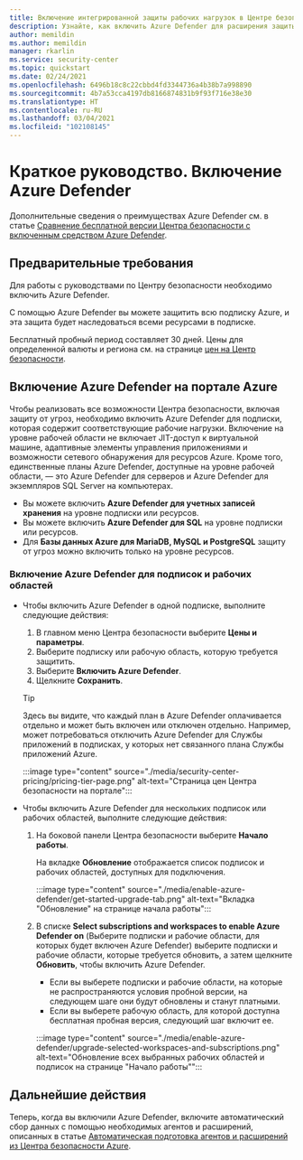 ```yaml
---
title: Включение интегрированной защиты рабочих нагрузок в Центре безопасности Azure
description: Узнайте, как включить Azure Defender для расширения защиты в Центра безопасности Azure для гибридных и многооблачных ресурсов.
author: memildin
ms.author: memildin
manager: rkarlin
ms.service: security-center
ms.topic: quickstart
ms.date: 02/24/2021
ms.openlocfilehash: 6496b18c8c22cbbd4fd3344736a4b38b7a998890
ms.sourcegitcommit: 4b7a53cca4197db8166874831b9f93f716e38e30
ms.translationtype: HT
ms.contentlocale: ru-RU
ms.lasthandoff: 03/04/2021
ms.locfileid: "102108145"
---
```

# <a name="quickstart-enable-azure-defender"></a>Краткое руководство. Включение Azure Defender

Дополнительные сведения о преимуществах Azure Defender см. в статье [Сравнение бесплатной версии Центра безопасности с включенным средством Azure Defender](security-center-pricing.md).

## <a name="prerequisites"></a>Предварительные требования

Для работы с руководствами по Центру безопасности необходимо включить Azure Defender. 

С помощью Azure Defender вы можете защитить всю подписку Azure, и эта защита будет наследоваться всеми ресурсами в подписке.

Бесплатный пробный период составляет 30 дней. Цены для определенной валюты и региона см. на странице [цен на Центр безопасности](https://azure.microsoft.com/pricing/details/security-center/).

## <a name="enable-azure-defender-from-the-azure-portal"></a>Включение Azure Defender на портале Azure

Чтобы реализовать все возможности Центра безопасности, включая защиту от угроз, необходимо включить Azure Defender для подписки, которая содержит соответствующие рабочие нагрузки. Включение на уровне рабочей области не включает JIT-доступ к виртуальной машине, адаптивные элементы управления приложениями и возможности сетевого обнаружения для ресурсов Azure. Кроме того, единственные планы Azure Defender, доступные на уровне рабочей области, — это Azure Defender для серверов и Azure Defender для экземпляров SQL Server на компьютерах.

- Вы можете включить **Azure Defender для учетных записей хранения** на уровне подписки или ресурсов.
- Вы можете включить **Azure Defender для SQL** на уровне подписки или ресурсов.
- Для **Базы данных Azure для MariaDB, MySQL и PostgreSQL** защиту от угроз можно включить только на уровне ресурсов.

### <a name="to-enable-azure-defender-on-your-subscriptions-and-workspaces"></a>Включение Azure Defender для подписок и рабочих областей

- Чтобы включить Azure Defender в одной подписке, выполните следующие действия:

    1. В главном меню Центра безопасности выберите **Цены и параметры**.
    1. Выберите подписку или рабочую область, которую требуется защитить.
    1. Выберите **Включить Azure Defender**.
    1. Щелкните **Сохранить**.

    > [!TIP]
    > Здесь вы видите, что каждый план в Azure Defender оплачивается отдельно и может быть включен или отключен отдельно. Например, может потребоваться отключить Azure Defender для Службы приложений в подписках, у которых нет связанного плана Службы приложений Azure. 

    :::image type="content" source="./media/security-center-pricing/pricing-tier-page.png" alt-text="Страница цен Центра безопасности на портале":::

- Чтобы включить Azure Defender для нескольких подписок или рабочих областей, выполните следующие действия:

    1. На боковой панели Центра безопасности выберите **Начало работы**.

        На вкладке **Обновление** отображается список подписок и рабочих областей, доступных для подключения.

        :::image type="content" source="./media/enable-azure-defender/get-started-upgrade-tab.png" alt-text="Вкладка &quot;Обновление&quot; на странице начала работы"::: 

    1. В списке **Select subscriptions and workspaces to enable Azure Defender on** (Выберите подписки и рабочие области, для которых будет включен Azure Defender) выберите подписки и рабочие области, которые требуется обновить, а затем щелкните **Обновить**, чтобы включить Azure Defender.

       - Если вы выберете подписки и рабочие области, на которые не распространяются условия пробной версии, на следующем шаге они будут обновлены и станут платными.
       - Если вы выберете рабочую область, для которой доступна бесплатная пробная версия, следующий шаг включит ее.

        :::image type="content" source="./media/enable-azure-defender/upgrade-selected-workspaces-and-subscriptions.png" alt-text="Обновление всех выбранных рабочих областей и подписок на странице &quot;Начало работы&quot;":::


## <a name="next-steps"></a>Дальнейшие действия

Теперь, когда вы включили Azure Defender, включите автоматический сбор данных с помощью необходимых агентов и расширений, описанных в статье [Автоматическая подготовка агентов и расширений из Центра безопасности Azure](security-center-enable-data-collection.md).